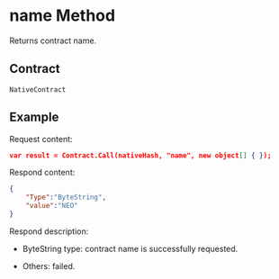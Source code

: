 # name Method

Returns contract name.

## Contract

    NativeContract

## Example

Request content:

```json
var result = Contract.Call(nativeHash, "name", new object[] { });
```

Respond content:

```json
{
    "Type":"ByteString",
    "value":"NEO"
}
```

Respond description:

- ByteString type: contract name is successfully requested.

- Others: failed.
